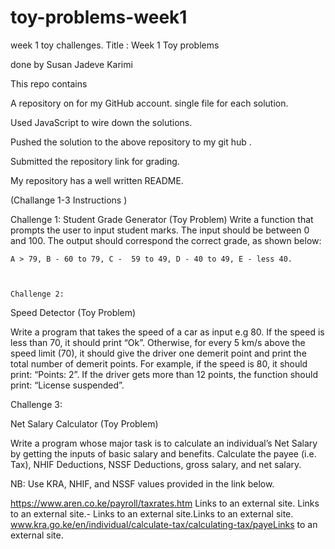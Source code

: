 # toy-problems-week1
week 1 toy challenges. 
Title : Week 1 Toy problems

done by Susan Jadeve Karimi

This repo contains

A repository on for my GitHub account.
single file for each solution.

Used JavaScript to wire down the solutions.

Pushed the solution to the above repository to my git hub .

Submitted the repository link for grading.

My repository has a well written README.

(Challange 1-3 Instructions )

 Challenge 1:
Student Grade Generator (Toy Problem) Write a function that prompts the user to input student marks. The input should be between 0 and 100. The output should correspond the correct grade, as shown below:

    A > 79, B - 60 to 79, C -  59 to 49, D - 40 to 49, E - less 40.



    Challenge 2:
Speed Detector (Toy Problem)

Write a program that takes the speed of a car as input e.g 80. If the speed is less than 70, it should print “Ok”. Otherwise, for every 5 km/s above the speed limit (70), it should give the driver one demerit point and print the total number of demerit points. For example, if the speed is 80, it should print: “Points: 2”. If the driver gets more than 12 points, the function should print: “License suspended”.

Challenge 3:

Net Salary Calculator (Toy Problem)

Write a program whose major task is to calculate an individual’s Net Salary by getting the inputs of basic salary and benefits. Calculate the payee (i.e. Tax), NHIF Deductions, NSSF Deductions, gross salary, and net salary.

NB: Use KRA, NHIF, and NSSF values provided in the link below.

https://www.aren.co.ke/payroll/taxrates.htm Links to an external site. Links to an external site.- Links to an external site.Links to an external site. www.kra.go.ke/en/individual/calculate-tax/calculating-tax/payeLinks to an external site.
